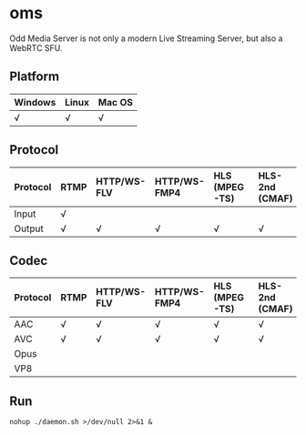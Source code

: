 # oms

Odd Media Server is not only a modern Live Streaming Server, but also a WebRTC SFU.

## Platform

| Windows | Linux | Mac OS |
| :--- | :--- | :--- |
| √ | √ | √ |

## Protocol

| Protocol | RTMP | HTTP/WS-FLV | HTTP/WS-FMP4 | HLS (MPEG-TS) | HLS-2nd (CMAF) | MPEG-DASH (CMAF) | RTSP | WebRTC |
| :--- | :--- | :--- | :--- | :--- | :--- | :--- | :--- | :--- |
| Input | √ |  |  |  |  |  |  | √ |
| Output | √ | √ | √ | √ | √ | √ |  | √ |

## Codec

| Protocol | RTMP | HTTP/WS-FLV | HTTP/WS-FMP4 | HLS (MPEG-TS) | HLS-2nd (CMAF) | MPEG-DASH (CMAF) | RTSP | WebRTC |
| :--- | :--- | :--- | :--- | :--- | :--- | :--- | :--- | :--- |
| AAC | √ | √ | √ | √ | √ | √ |  |  |
| AVC | √ | √ | √ | √ | √ | √ |  | √ |
| Opus |  |  |  |  |  |  |  | √ |
| VP8 |  |  |  |  |  |  |  | √ |

## Run

```code
nohup ./daemon.sh >/dev/null 2>&1 &
```
